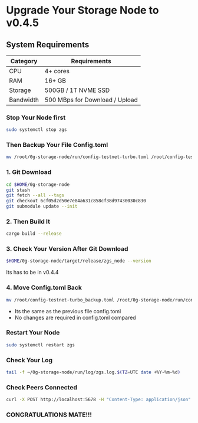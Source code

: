 # Upgrade Your Storage Node to v0.4.5

## System Requirements
| Category | Requirements |
| ------------ | ------------ |
| CPU | 4+ cores |
| RAM | 16+ GB |
| Storage | 500GB / 1T NVME SSD |
| Bandwidth | 500 MBps for Download / Upload |

### Stop Your Node first
```bash
sudo systemctl stop zgs
```
### Then Backup Your File Config.toml
```bash
mv /root/0g-storage-node/run/config-testnet-turbo.toml /root/config-testnet-turbo_backup.toml
```
### 1. Git Download
```bash
cd $HOME/0g-storage-node
git stash
git fetch --all --tags
git checkout 6cf05d2d50e7e84a631c858cf38d97430030c830 
git submodule update --init
```
### 2. Then Build It
```bash
cargo build --release
```

### 3. Check Your Version After Git Download
```bash
$HOME/0g-storage-node/target/release/zgs_node --version
```
<change input>
Its has to be in v0.4.4

### 4. Move Config.toml Back
```bash
mv /root/config-testnet-turbo_backup.toml /root/0g-storage-node/run/config-testnet-turbo.toml
```
- Its the same as the previous file config.toml  
- No changes are required in config.toml compared 
 
### Restart Your Node
```bash
sudo systemctl restart zgs
```

### Check Your Log
```bash
tail -f ~/0g-storage-node/run/log/zgs.log.$(TZ=UTC date +%Y-%m-%d)
```
### Check Peers Connected
```bash
curl -X POST http://localhost:5678 -H "Content-Type: application/json" -d '{"jsonrpc":"2.0","method":"zgs_getStatus","params":[],"id":1}'  | jq
```
### CONGRATULATIONS MATE!!!

 
